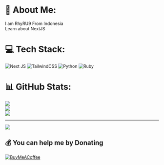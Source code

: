 # 💫 About Me:
I am  RhyRU9 From Indonesia<br>Learn about NextJS<br>


# 💻 Tech Stack:
![Next JS](https://img.shields.io/badge/Next-black?style=for-the-badge&logo=next.js&logoColor=white) ![TailwindCSS](https://img.shields.io/badge/tailwindcss-%2338B2AC.svg?style=for-the-badge&logo=tailwind-css&logoColor=white) ![Python](https://img.shields.io/badge/python-3670A0?style=for-the-badge&logo=python&logoColor=ffdd54) ![Ruby](https://img.shields.io/badge/ruby-%23CC342D.svg?style=for-the-badge&logo=ruby&logoColor=white)
# 📊 GitHub Stats:
![](https://github-readme-stats.vercel.app/api?username=rhymsc&theme=vue-dark&hide_border=false&include_all_commits=false&count_private=false)<br/>
![](https://github-readme-streak-stats.herokuapp.com/?user=rhymsc&theme=vue-dark&hide_border=false)<br/>
![](https://github-readme-stats.vercel.app/api/top-langs/?username=rhymsc&theme=vue-dark&hide_border=false&include_all_commits=false&count_private=false&layout=compact)

---
[![](https://visitcount.itsvg.in/api?id=rhymsc&icon=0&color=0)](https://visitcount.itsvg.in)

  ## 💰 You can help me by Donating
  [![BuyMeACoffee](https://img.shields.io/badge/Buy%20Me%20a%20Coffee-ffdd00?style=for-the-badge&logo=buy-me-a-coffee&logoColor=black)](https://buymeacoffee.com/15DqrAMyng9z2HrHMJgd8gXm9kdu3TQSBY) 

  
<!-- Proudly created with GPRM ( https://gprm.itsvg.in ) -->